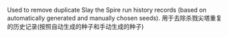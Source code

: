 Used to remove duplicate Slay the Spire run history records (based on automatically generated and manually chosen seeds).
用于去除杀戮尖塔重复的历史记录(按照自动生成的种子和手动生成的种子)
